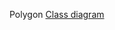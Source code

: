 Polygon
[Class diagram](https://app.diagrams.net/?libs=general;uml#G15WF6vQmwevtG2_blZNZbok2Ho5a0zkob)
